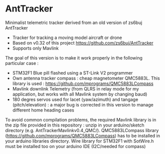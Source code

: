 # AntTracker

Minimalist telemetric tracker derived from an old version of zs6buj AntTracker
- Tracker for tracking a moving model aircraft or drone
- Based on v0.32 of this project https://github.com/zs6buj/AntTracker
- Supports only Mavlink 

The goal of this version is to make it work properly in the following particular case :
- STM32F1 Blue pill flashed using a ST-Link V2 programmer
- Own antenna tracker compass : cheap magnetometer QMC5883L. This library is used : https://github.com/mprograms/QMC5883LCompass
- Mavlink downlink Telemetry (from QLRS in relay mode for my application, but works with all Mavlink system by changing baud)
- 180 degres servos used for lacet (yaw/azimuth) and tangage (pitch/elevation) : a major bug is corrected in this version to manage different home heading cases

To avoid common compilation problems, the required Mavlink library is in the zip file provided in this repository : unzip in your arduino/sketch directory (e.g. AntTrackerMavlinkv0.4_QMC/).
QMC5883LCompass library (https://github.com/mprograms/QMC5883LCompass) has to be installed in your arduino libraries directory.
Wire library for STM32F1 with SotWire.h must be installed too on your arduino IDE (I2C/needed for compass)
